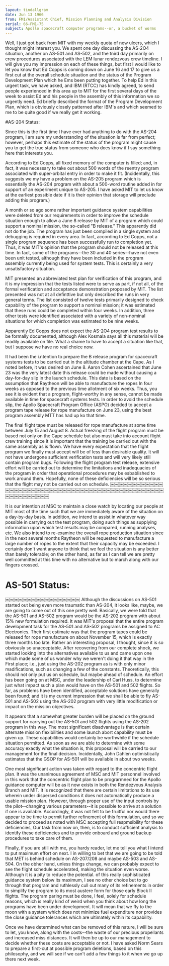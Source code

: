```yaml
---
layout: tindallgram
date: Jun 13 1966
from: FM1/Assistant Chief, Mission Planning and Analysis Division
serial: 66-FM1-75
subject: Apollo spacecraft computer programs--or, a bucket of worms
---
```


Well, I just got back from MIT  with my weekly quota of new ulcers, which
I thought might interest you. We spent one day discussing the AS-2O4
situation, another on AS-501 and AS-502, and the tnird day primarily
on crew procedures associated with the LEM lunar rendezvous crew timeline. 
I will give you my impression on each of these things, but first
I would like to let you know that Ed Copps is coming down on June 16
and 17 to give us a first cut at the overall schedule situation and the 
status of the Program Development Plan which he Ems been putting together.
To help Ed in this urgent task, we have asked, and IBM (RTCC) has kindly 
agreed, to send people experienced in this area up to MIT for the first
several days of the week to assist Ed and his people in the assembly
of this information we so urgently need. Ed briefly described the format 
of the Program Development Plan, which is obviously closely patterned 
after IBM's and which seemed to me to be quite good if we really get it
working.

#AS-204 Status:

Since this is the first time I have ever had anything to do with the
AS-204 program, I am sure my understanding of the situation is far from 
perfect; however, perhaps this estimate of the status of the program
might cause you to get the true status from someone who does know if
I say something here that interests you.

According to Ed Copps, all fixed memory of the computer is filled; and,
in fact, it was necessary to take out about 500 words of the reentry 
program associated with super-orbital entry in order to make it fit. 
(Incidentally, this suggests we my have a problem on the AS-205 program 
which is essentially the AS-204 program with about a 500-word routine
added in for support of an experiment unique to AS-205. I have asked
MIT to let us know at the earliest possible date if it is their opinion
that storage will preclude adding this program.)

A month or so ago some rather important guidance system capabilities 
were deleted from our requirements in order to improve the schedule situation 
enough to allow a June 8 release by MIT of a program which could 
support a nominal mission, the so-called "B release." This apparently 
did not do the job. The program has just been compiled in a single system 
and debugging is required in every area. In fact, according to
Ed Copps, not a single program sequence has been successfully run to 
completion yet. Thus, it was MIT's opinion that the program should not 
be released at this time. In fact, some of the programs--the 30 and 40
series--have not even been unit tested, although they have been included 
in the program assembly currently being used for system tests. This is 
certainly a very unsatisfactory situation.

MIT presented an abbreviated test plan for verification of this program, 
and it is my impression that the tests listed were to serve as part, if 
not all, of the formal verification and acceptance demonstration proposed 
by MIT. The list presented was not at all definttive but only described 
the runs in very general terms. The list consisted of twelve tests primarily 
designed to check capability of the program to support a nominal 
mission; it was estimated that these runs could be completed within four 
weeks. In addition, three other tests were identified associated with
a variety of non-nominal situations for which completion was estimated 
to be nine weeks.

Apparently Ed Copps does not expect the AS-2O4 program test results to
be formally documented, although Alex Kosmala says all this material
will be readily available on file. What a shame to have to accept a situation 
like that, but I suppose we have no real choice now.

It had been the i.ntention to prepare the B release program for spacecraft 
systems tests to be carried out in the altitude chamber at the Cape. 
As I noted before, it was desired on June 8. Aaron Cohen ascertained 
that June 23 was the very latest date this release could be made without 
causing a day-for-day slip in the launch schedule. This date is based
on the assumption that Raytheon will be able to manufacture the ropes
In four weeks as opposed to the previous time allotment of six weeks. 
Thus, you see it is evident that a program, flight-worthy in any sense, 
cannot be made available in time for spacecraft systems tests. In order 
to avoid the schedule slip, the Apollo Spacecraft Program Office (ASPO) 
decided to accept a program tape release for rope manufacture on June 23,
using the best program assembly MTT has had up ko that time.

The final flight tape must be released for rope manufacture at some time 
between July 15 and August 8. Actual freezing of the flight program 
must be based not only on the Cape schedule but also must take into account 
flight crew training since it is important that the training be 
carried out with the same assembly as is flown. We have every expectation 
that the flight program we finally must accept will be of less than 
desirable quality. It will not have undergone sufficient verification 
tests and will very likely still contain program bugs. Following the 
flight program test release, extensive effort will be carried out to 
determine the limitations and inadequacies of the program in order that 
operational procedures may be esbablished to work around them. Hopefully, 
none of these deficiencies will be so serious that the flight
may not be carried out on schedule.
￼￼￼￼￼￼￼￼￼￼￼￼￼￼￼￼￼￼￼￼￼￼￼￼￼￼￼￼￼￼￼￼￼￼￼￼￼￼￼￼￼￼￼￼￼￼￼￼￼￼￼￼￼￼￼￼￼￼

It is our intention at MSC to maintain a close watch by locating our 
people at MIT most of the time such that we are immediately aware of 
the situation on a day-by-day basis. In addition, we intend to assist 
in whatever way possible in carrying out the test program, doing such
things as supplying information upon which test results may be compared, 
running analyses, etc. We also intend to re-examine the overall rope 
production situation since in the next several months Raytheon will be 
requested to manufacture a large number of ropes to the extent that their 
capacity may be exceeded. I certainly don't want anyone to think that
we feel the situation is any better than barely tolerable; on the other 
hand, as far as I can tell we are pretty well committed at this time 
with no alternative but to march along with our fingers crossed.

# AS-501 Status:
￼￼￼￼￼￼￼￼￼￼￼￼￼￼￼￼￼
Although the discussions on AS-501 started out being even more traumatic 
than AS-204, it looks like, maybe, we are going to come out of this one 
pretty well. Basically, we were told that the AS-501 and AS-502 program 
would be the AS-202 program with about 15% new formulation required. It 
was MIT's proposal that the entire program development task for the AS-501 
and AS-502 programs be assigned to AC Electronics. Their first estimate
was that the program tapes could be released for rope manufacture 
on about November 15, which is exactly three months too late. Rather
an interesting proposal, I thought, since it is so obviously so unacceptable. 
After recovering from our complete shock, we started looking into 
the alternatives available to us and came upon one which made some of us 
wonder why we weren't doing it that way in the First place; i.e., just 
using the AS-202 program as is with only minor madifications, such as 
changing a few of the constants. Theoretically, this should not only
put us on schedule, but maybe ahead of schedule. An effort has been
going on at MSC, under the leadership of Carl Huss, to determine just
what impact such a plan would have on the AS-501 and 502 flights. So
far, as problems have been identified, acceptable solutions have generally
been found; and it is my current impression that we shall be able to fly
AS-501 and AS-502 using the AS-202 program with very little modification
or impact on the mission objectives.

It appears that a somewhat greater burden will be placed on the ground 
support for carrying out the AS-5Ol and 502 flights using the AS-202
program in this way. The most significant disadvantage is that certain 
alternate mission flexibilities and some launch abort capability must
be given up. These capabilities would certainly be worthwhile if the 
schedule situation permitted. As soon as we are able to determine with 
some accuracy exactly what the situation is, this proposal will be carried 
to our management for the final decision. Incidentally, John Dahlen 
optimistically estimates that the GSOP for AS-501 will be available in 
about two weeks.

One most significant action was taken with regard to the concentric 
flight plan. It was the unanimous agreement of MSC and MIT personnel 
involved in this work that the concentric flight plan to be prograrmned 
for the Apollo guidance computer will be as it now exists in both the 
Rendezvous Analysis Branch and MIT. It is recognized that there are 
certain limitations to its use wherein under dispersed conditions it 
does not automatically produce a usable mission plan. However, through 
proper use of the input controls by the pilot--changing various parameters--it 
is possible to arrive at a solution if one is available. Accordingly, 
it was not felt to be fruitful nor would there appear to be 
time to permit further refinement of this formulation, and so we decided 
to proceed as noted with MSC accepting full respmsibility for these 
deficiencies, Our task from now on, then, is to conduct sufficient 
analysis to identify these deficiencies and to provide onboard and 
ground backup procedures to take care of them.

Finally, if you are still with me, you hardy reader, let me tell you 
what I intend to put maximum effort on next. I in willing to bet that 
we are going to be told that MET is behind schedule on AS-207/208 and 
maybe AS-503 and AS-504. On the obher hand, unless things change, we 
can probably expect to see the flight schedule accelerated, making the 
situation even worse. Although it is a pity to reduce the potential.
of this really sophisticated guidance system below its maximum, I see
no other choice but to go through that program and ruthlessly cull out 
many of its refinements in order to simplify the program to its most 
austere form for those early Block II flights. The program paring
must be done, I feel, solely for schedule reasons, which is really
kind of weird when you think about how long the programs have been 
under development. It will mean that we fly to the moon with a system 
which does not minimize fuel expenditure nor provides the close guidance 
tolerances which are ultimately within its capability.

Once we have determined what can be removed of this nature, I will be 
sure to let, you know, along with the costs--the waste of our precious 
propellants and increased miss distances. It will then be up to our 
management to decide whether these costs are acceptable or not. I 
have asked Norm Sears to prepare a first-cut at possible program deletions, 
based on this philosophy, and we will see if we can't add a few 
things to it when we go up there next week.
